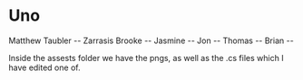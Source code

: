 # Uno


Matthew Taubler -- Zarrasis
Brooke --
Jasmine --
Jon --
Thomas --
Brian -- 

Inside the assests folder we have the pngs, as well as the .cs files which I have edited one of. 
